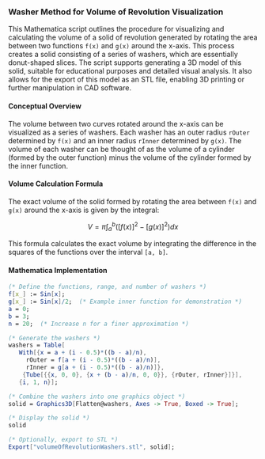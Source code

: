 ### Washer Method for Volume of Revolution Visualization

This Mathematica script outlines the procedure for visualizing and calculating the volume of a solid of revolution generated by rotating the area between two functions `f(x)` and `g(x)` around the x-axis. This process creates a solid consisting of a series of washers, which are essentially donut-shaped slices. The script supports generating a 3D model of this solid, suitable for educational purposes and detailed visual analysis. It also allows for the export of this model as an STL file, enabling 3D printing or further manipulation in CAD software.

#### Conceptual Overview

The volume between two curves rotated around the x-axis can be visualized as a series of washers. Each washer has an outer radius `rOuter` determined by `f(x)` and an inner radius `rInner` determined by `g(x)`. The volume of each washer can be thought of as the volume of a cylinder (formed by the outer function) minus the volume of the cylinder formed by the inner function.

#### Volume Calculation Formula

The exact volume of the solid formed by rotating the area between `f(x)` and `g(x)` around the x-axis is given by the integral:

$$
V = \pi \int_{a}^{b} ([f(x)]^2 - [g(x)]^2) dx
$$

This formula calculates the exact volume by integrating the difference in the squares of the functions over the interval `[a, b]`.

#### Mathematica Implementation

```mathematica
(* Define the functions, range, and number of washers *)
f[x_] := Sin[x];
g[x_] := Sin[x]/2;  (* Example inner function for demonstration *)
a = 0;
b = 3;
n = 20;  (* Increase n for a finer approximation *)

(* Generate the washers *)
washers = Table[
   With[{x = a + (i - 0.5)*((b - a)/n),
     rOuter = f[a + (i - 0.5)*((b - a)/n)],
     rInner = g[a + (i - 0.5)*((b - a)/n)]},
    {Tube[{{x, 0, 0}, {x + (b - a)/n, 0, 0}}, {rOuter, rInner}]}],
   {i, 1, n}];

(* Combine the washers into one graphics object *)
solid = Graphics3D[Flatten@washers, Axes -> True, Boxed -> True];

(* Display the solid *)
solid

(* Optionally, export to STL *)
Export["volumeOfRevolutionWashers.stl", solid];

